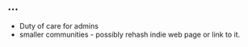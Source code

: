 ## ...

* Duty of care for admins
* smaller communities - possibly rehash indie web page or link to it.